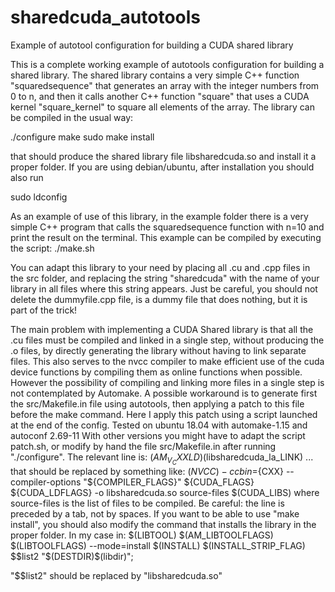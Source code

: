 # sharedcuda_autotools
Example of autotool configuration for building a CUDA shared library

This is a complete working example of autotools configuration for building a shared library. The shared library contains a very simple C++ function "squaredsequence" that generates an array with the integer numbers from 0 to n, and then it calls another C++ function "square" that uses a CUDA kernel "square_kernel" to square all elements of the array. The library can be compiled in the usual way:

./configure
make
sudo make install

that should produce the shared library file libsharedcuda.so and install it a proper folder. If you are using debian/ubuntu, after installation you should also run

sudo ldconfig

As an example of use of this library, in the example folder there is a very simple C++ program that calls the squaredsequence function with n=10 and print the result on the terminal. This example can be compiled by executing the script:
./make.sh

You can adapt this library to your need by placing all .cu and .cpp files in the src folder, and replacing the string "sharedcuda" with the name of your library in all files where this string appears.
Just be careful, you should not delete the dummyfile.cpp file, is a dummy file that does nothing, but it is part of the trick!

The main problem with implementing a CUDA Shared library is that all the .cu files must be compiled and linked in a single step, without producing the .o files, by directly generating the library without having to link separate files. This also serves to the nvcc compiler to make efficient use of the cuda device functions by compiling them as online functions when possible.
However the possibility of compiling and linking more files in a single step is not contemplated by Automake. A possible workaround is to generate first the src/Makefile.in file using autotools, then applying a patch to this file before the make command. Here I apply this patch using a script launched at the end of the config.
Tested on ubuntu 18.04 with  automake-1.15 and autoconf 2.69-11
With other versions you might have to adapt the script patch.sh,
or modify by hand the file src/Makefile.in after running "./configure".
The relevant line is:
    $(AM_V_CXXLD)$(libsharedcuda_la_LINK) ...
that should be replaced by something like:
    $(NVCC) -ccbin=${CXX} --compiler-options  "${COMPILER_FLAGS}" ${CUDA_FLAGS} ${CUDA_LDFLAGS} -o libsharedcuda.so source-files $(CUDA_LIBS)
 where source-files is the list of files to be compiled.
 Be careful: the line is preceded by a tab, not by spaces.
 If you want to be able to use "make install", you should also modify the command that installs the library in the proper folder. In my case in:
    $(LIBTOOL) $(AM_LIBTOOLFLAGS) $(LIBTOOLFLAGS) --mode=install $(INSTALL) $(INSTALL_STRIP_FLAG) $$list2 "$(DESTDIR)$(libdir)";

"$$list2" should be replaced by "libsharedcuda.so"
